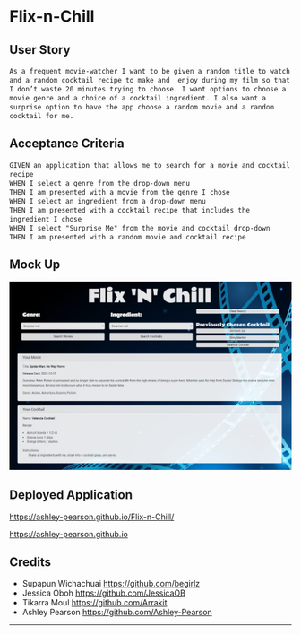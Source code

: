 # Flix-n-Chill


## User Story

```
As a frequent movie-watcher I want to be given a random title to watch and a random cocktail recipe to make and  enjoy during my film so that I don’t waste 20 minutes trying to choose. I want options to choose a movie genre and a choice of a cocktail ingredient. I also want a surprise option to have the app choose a random movie and a random cocktail for me.
```

## Acceptance Criteria

```
GIVEN an application that allows me to search for a movie and cocktail recipe
WHEN I select a genre from the drop-down menu 
THEN I am presented with a movie from the genre I chose
WHEN I select an ingredient from a drop-down menu
THEN I am presented with a cocktail recipe that includes the ingredient I chose
WHEN I select "Surprise Me" from the movie and cocktail drop-down
THEN I am presented with a random movie and cocktail recipe
```


## Mock Up
![](./assets/img/demo.jpg)


## Deployed Application
https://ashley-pearson.github.io/Flix-n-Chill/

https://ashley-pearson.github.io

## Credits

- Supapun Wichachuai https://github.com/begirlz
- Jessica Oboh https://github.com/JessicaOB
- Tikarra Moul https://github.com/Arrakit
- Ashley Pearson https://github.com/Ashley-Pearson




 - - -